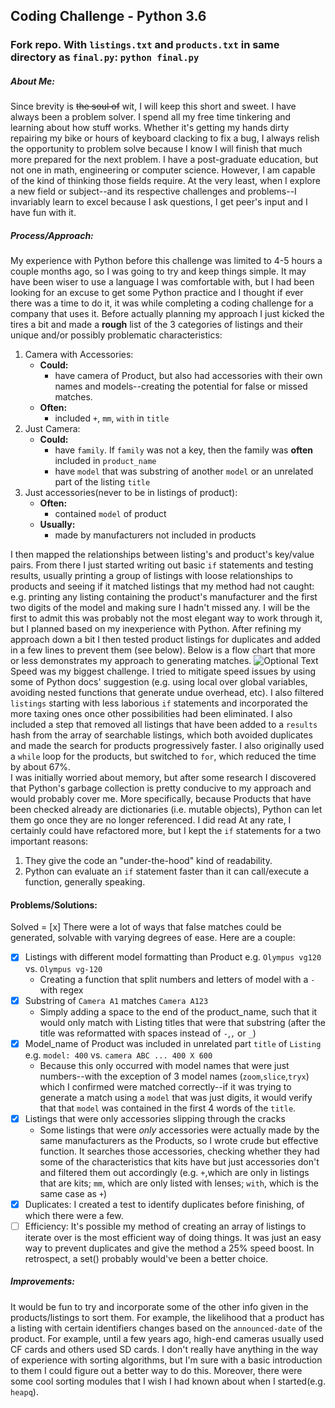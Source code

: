 ## Coding Challenge - Python 3.6
### Fork repo. With `listings.txt` and `products.txt` in same directory as `final.py`: `python final.py`
##### About Me:
Since brevity is ~~the soul of~~ wit, I will keep this short and sweet. I have always been a problem solver. I spend all my free time tinkering and learning about how stuff works. Whether it's getting my hands dirty repairing my bike or hours of keyboard clacking to fix a bug, I always relish the opportunity to problem solve because I know I will finish that much more prepared for the next problem.
I have a post-graduate education, but not one in math, engineering or computer science. However, I am capable of the kind of thinking those fields require. At the very least, when I explore a new field or subject--and its respective challenges and problems--I invariably learn to excel because I ask questions, I get peer's input and I have fun with it.
<!-- from approaching table to reading blog
inc knowledge of cameras like  camera_check -->
<!-- I have always been a problem solver. In som
I don't have a formal background in math, engineering or computer science, but my what my experience does demonstrate is an ability to quickly learn how things work and apply that knowledge in a practical and productive way.

I have always been able to take a subject, teach myself the fundamental skills, learn from experts and excel in that subject:
- I was interested in politics so I did a BA in political science and eventually worked on political campaigns and became an editor at my university's newspaper.
- I was interested in photography, I read books practiced and learned from peers. Eventually I won a national photography award and worked breifly as a freelance photo-journalist
- I was interested in journalism, so I started writing stories for my university's paper, became an editor and did research for some of Canada's most prominent journalists.

why hire someon w/o degrees - learn fast enuf to excel in interests. they are all actually problem solving.
So why hire someone whose interest jumps around so much? Well all these interests seem diverse, they have two very essential things in common: A fascination with how things work and an ability to apply knowledge of how those things work.

When I learned how to drive I became fascinated with all its elements and eventually got a job at an auto-parts company.
I don't have a math, computer science or engineering degree. I don't see that
I'm sure there are much more elegant solutions to this problem, but if anything my being able to solve this with a limited knowledge of Python speaks to my ability to really -->
##### Process/Approach:
My experience with Python before this challenge was limited to 4-5 hours a couple months ago, so I was going to try and keep things simple. It may have been wiser to use a language I was comfortable with, but I had been looking for an excuse to get some Python practice and I thought if ever there was a time to do it, it was while completing a coding challenge for a company that uses it.
Before actually planning my approach I just kicked the tires a bit and made a **rough** list of the 3 categories of listings and their unique and/or possibly problematic  characteristics:
1. Camera with Accessories:
   - **Could:**
     - have camera of Product, but also had accessories with their own names and models--creating the potential for false or missed matches.
   - **Often:**
     - included `+`, `mm`, `with` in  `title`
2. Just Camera:
   - **Could:**
     - have `family`. If `family` was not a key, then the family was **often** included in `product_name`
     - have `model` that was substring of another `model` or an unrelated part of the listing `title`
3. Just accessories(never to be in listings of product):
   - **Often:**
     - contained `model` of product
   - **Usually:**
     - made by manufacturers not included in products

I then mapped the relationships between listing's and product's key/value pairs. From there I just started writing out basic `if` statements and testing results, usually printing a group of listings with loose relationships to products and seeing if it matched listings that my method had not caught: e.g. printing any listing containing the product's manufacturer and the first two digits of the model and making sure I hadn't missed any. I will be the first to admit this was probably not the most elegant way to work through it, but I planned based on my inexperience with Python.
After refining my approach down a bit I then tested product listings for duplicates and added in a few lines to prevent them (see below).
Below is a flow chart that more or less demonstrates my approach to generating matches.
![Optional Text](../master/sortable_flow.png)
Speed was my biggest challenge. I tried to mitigate speed issues by using some of Python docs' suggestion (e.g. using local over global variables, avoiding nested functions that generate undue overhead, etc). I also filtered `listings` starting with less laborious `if` statements and incorporated the more taxing ones once other possibilities had been eliminated. I also included a step that removed all listings that have been added to a `results` hash from the array of searchable listings, which both avoided duplicates and made the search for products progressively faster. I also originally used a `while` loop for the products, but switched to `for`, which reduced the time by about 67%.  
I was initially worried about memory, but after some research I discovered that Python's garbage collection is pretty conducive to my approach and would probably cover me. More specifically, because Products that have been checked already are dictionaries (i.e. mutable objects), Python can let them go once they are no longer referenced. I did read 
At any rate, I certainly could have refactored more, but I kept the `if` statements for a two important reasons:
1. They give the code an "under-the-hood" kind of readability.
2. Python can evaluate an `if` statement faster than it can call/execute a function, generally speaking.

#### Problems/Solutions:
Solved = [x]
There were a lot of ways that false matches could be generated, solvable with varying degrees of ease. Here are a couple:
- [x] Listings with different model formatting than Product e.g. `Olympus vg120` vs. `Olympus vg-120`
    * Creating a function that split numbers and letters of model with a `-` with regex
- [x] Substring of `Camera A1` matches `Camera A123`
    * Simply adding a space to the end of the product_name, such that it would only match with Listing titles that were that substring (after the title was reformatted with spaces instead of `-`,`,` or `_`)
- [x] Model_name of Product was included in unrelated part `title` of `Listing` e.g. `model: 400` vs. `camera ABC ... 400 X 600`
    * Because this only occurred with model names that were just numbers--with the exception of 3 model names (`zoom`,`slice`,`tryx`) which I confirmed were matched correctly--if it was trying to generate a match using a `model` that was just digits, it would verify that that `model` was contained in the first 4 words of the `title`.
- [x] Listings that were only accessories slipping through the cracks
    * Some listings that were _only_ accessories were actually made by the same manufacturers as the Products, so I wrote crude but effective function. It searches those accessories, checking whether they had some of the characteristics that kits have but just accessories don't and filtered them out accordingly (e.g. `+`,which are only in listings that are kits; `mm`, which are only listed with lenses; `with`, which is the same case as `+`)
- [x] Duplicates: I created a test to identify duplicates before finishing, of which there were a few.
- [ ] Efficiency: It's possible my method of creating an array of listings to iterate over is the most efficient way of doing things. It was just an easy way to prevent duplicates and give the method a 25% speed boost. In retrospect, a set() probably would've been a better choice.
##### Improvements:
It would be fun to try and incorporate some of the other info given in the products/listings to sort them. For example, the likelihood that a product has a listing with certain identifiers changes based on the `announced-date` of the product. For example, until a few years ago, high-end cameras usually used CF cards and others used SD cards.
I don't really have anything in the way of experience with sorting algorithms, but I'm sure with a basic introduction to them I could figure out a better way to do this. Moreover, there were some cool sorting modules that I wish I had known about when I started(e.g. `heapq`).
